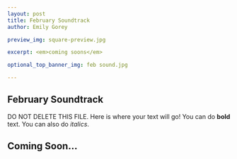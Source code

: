 ```yaml
---
layout: post
title: February Soundtrack
author: Emily Gorey

preview_img: square-preview.jpg

excerpt: <em>coming soons</em>

optional_top_banner_img: feb sound.jpg

---
```


<!-- BELOW HERE IS WHERE YOUR POST'S BODY WILL GO -->

<h2>February Soundtrack</h2>

DO NOT DELETE THIS FILE. Here is where your text will go! You can do <strong>bold</strong> text. You can also do <em>italics</em>.

<h2>Coming Soon...</h2>
